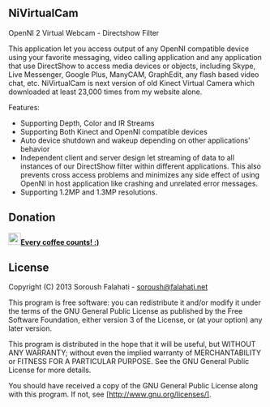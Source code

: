 ## NiVirtualCam

OpenNI 2 Virtual Webcam - Directshow Filter

This application let you access output of any OpenNI compatible device using your favorite messaging, video calling application and any application that use DirectShow to access media devices or objects, including Skype, Live Messenger, Google Plus, ManyCAM, GraphEdit, any flash based video chat, etc.
NiVirtualCam is next version of old Kinect Virtual Camera which downloaded at least 23,000 times from my website alone. 


Features:
- Supporting Depth, Color and IR Streams
- Supporting Both Kinect and OpenNI compatible devices
- Auto device shutdown and wakeup depending on other applications' behavior
- Independent client and server design let streaming of data to all instances of our DirectShow filter within different applications. This also prevents cross access problems and minimizes any side effect of using OpenNI in host application like crashing and unrelated error messages.
- Supporting 1.2MP and 1.3MP resolutions.

## Donation
[<img width="24" height="24" src="http://icons.iconarchive.com/icons/sonya/swarm/256/Coffee-icon.png"/>**Every coffee counts! :)**](https://www.coinpayments.net/index.php?cmd=_donate&reset=1&merchant=820707aded07845511b841f9c4c335cd&item_name=Donate&currency=USD&amountf=10.00000000&allow_amount=1&want_shipping=0&allow_extra=1)

## License
Copyright (C) 2013 Soroush Falahati - soroush@falahati.net

This program is free software: you can redistribute it and/or modify
it under the terms of the GNU General Public License as published by
the Free Software Foundation, either version 3 of the License, or
(at your option) any later version.

This program is distributed in the hope that it will be useful,
but WITHOUT ANY WARRANTY; without even the implied warranty of
MERCHANTABILITY or FITNESS FOR A PARTICULAR PURPOSE.  See the
GNU General Public License for more details.

You should have received a copy of the GNU General Public License
along with this program.  If not, see [http://www.gnu.org/licenses/].
